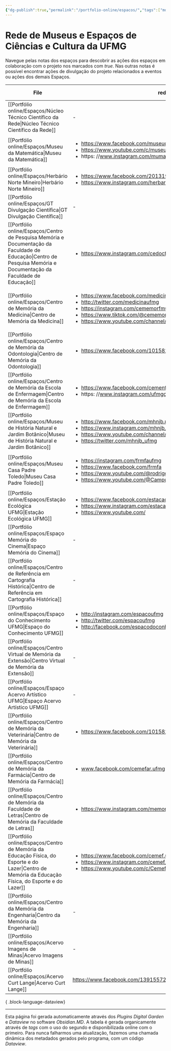 ```yaml
---
{"dg-publish":true,"permalink":"/portfolio-online/espacos/","tags":["mdc"],"created":"2024-02-14T12:36:17.310-03:00","updated":"2024-02-15T11:10:32.676-03:00"}
---
```



# Rede de Museus e Espaços de Ciências e Cultura da UFMG
Navegue pelas notas dos espaços para descobrir as ações dos espaços em colaboração com o projeto nos marcados com *true*. Nas outras notas é possível encontrar ações de divulgação do projeto relacionados a eventos ou ações dos demais Espaços.



| File                                                                                                                                                                   | redes                                                                                                                                                                                                                                                                      | colaborador do projeto? |
| ---------------------------------------------------------------------------------------------------------------------------------------------------------------------- | -------------------------------------------------------------------------------------------------------------------------------------------------------------------------------------------------------------------------------------------------------------------------- | ----------------------- |
| [[Portfólio online/Espaços/Núcleo Técnico Científico da Rede\|Núcleo Técnico Científico da Rede]]                                                                   | \-                                                                                                                                                                                                                                                                         | true                    |
| [[Portfólio online/Espaços/Museu da Matemática\|Museu da Matemática]]                                                                                               | <ul><li>https://www.facebook.com/museudamatematicaufmg</li><li>https://www.youtube.com/c/museudamatematicaufmg</li><li>https: //www.instagram.com/mumatufmg</li></ul>                                                                                                      | true                    |
| [[Portfólio online/Espaços/Herbário Norte Mineiro\|Herbário Norte Mineiro]]                                                                                         | <ul><li>https://www.facebook.com/2013191235619337?ref=embed_page</li><li>https://www.instagram.com/herbarionortemineiro/</li></ul>                                                                                                                                         | true                    |
| [[Portfólio online/Espaços/GT Divulgação Científica\|GT Divulgação Científica]]                                                                                     | \-                                                                                                                                                                                                                                                                         | true                    |
| [[Portfólio online/Espaços/Centro de Pesquisa Memória e Documentação da Faculdade de Educação\|Centro de Pesquisa Memória e Documentação da Faculdade de Educação]] | <ul><li>https://www.instagram.com/cedocfae.ufmg/</li></ul>                                                                                                                                                                                                                 | true                    |
| [[Portfólio online/Espaços/Centro de Memória da Medicina\|Centro de Memória da Medicina]]                                                                           | <ul><li>https://www.facebook.com/medicinaufmgoficial</li><li>http://twitter.com/medicinaufmg</li><li>https://instagram.com/cememorfmufmg</li><li>https://www.tiktok.com/@cememormedicina</li><li>https://www.youtube.com/channel/UCAwAood1z5xnix_tba3pKFw/videos</li></ul> | true                    |
| [[Portfólio online/Espaços/Centro de Memória da Odontologia\|Centro de Memória da Odontologia]]                                                                     | <ul><li>https://www.facebook.com/1015824441868937?ref=embed_page</li></ul>                                                                                                                                                                                                 | true                    |
| [[Portfólio online/Espaços/Centro de Memória da Escola de Enfermagem\|Centro de Memória da Escola de Enfermagem]]                                                   | <ul><li>https://www.facebook.com/cemenf.ufmg/?ref=embed_page</li><li>https: //www.instagram.com/ufmgcemenf/</li></ul>                                                                                                                                                      | true                    |
| [[Portfólio online/Espaços/Museu de História Natural e Jardim Botânico\|Museu de História Natural e Jardim Botânico]]                                               | <ul><li>https://www.facebook.com/mhnjb.ufmg/</li><li>https://www.instagram.com/mhnjb_oficial/</li><li>https://www.youtube.com/channel/UC393GIsgp7t0hguih1pFdxQ</li><li>https://twitter.com/mhnjb_ufmg</li></ul>                                                            | \-                      |
| [[Portfólio online/Espaços/Museu Casa Padre Toledo\|Museu Casa Padre Toledo]]                                                                                       | <ul><li>https://instagram.com/frmfaufmg</li><li>https://www.facebook.com/frmfa</li><li>https://www.youtube.com/@rodrigomellofrancodeandrade</li><li>https://www.youtube.com/@CampusCulturalUFMGTiradentes</li></ul>                                                        | \-                      |
| [[Portfólio online/Espaços/Estação Ecológica UFMG\|Estação Ecológica UFMG]]                                                                                         | <ul><li>https://www.facebook.com/estacaoecologicaufmg/</li><li>https://www.instagram.com/estacao_ecologica/</li><li>https://www.youtube.com/</li></ul>                                                                                                                     | \-                      |
| [[Portfólio online/Espaços/Espaço Memória do Cinema\|Espaço Memória do Cinema]]                                                                                     | \-                                                                                                                                                                                                                                                                         | \-                      |
| [[Portfólio online/Espaços/Centro de Referência em Cartografia Histórica\|Centro de Referência em Cartografia Histórica]]                                           | \-                                                                                                                                                                                                                                                                         | \-                      |
| [[Portfólio online/Espaços/Espaço do Conhecimento UFMG\|Espaço do Conhecimento UFMG]]                                                                               | <ul><li>http://instagram.com/espacoufmg</li><li>http://twitter.com/espacoufmg</li><li>http://facebook.com/espacodoconhecimentoufmg</li></ul>                                                                                                                               | \-                      |
| [[Portfólio online/Espaços/Centro Virtual de Memória da Extensão\|Centro Virtual de Memória da Extensão]]                                                           | \-                                                                                                                                                                                                                                                                         | \-                      |
| [[Portfólio online/Espaços/Espaço Acervo Artístico UFMG\|Espaço Acervo Artístico UFMG]]                                                                             | \-                                                                                                                                                                                                                                                                         | \-                      |
| [[Portfólio online/Espaços/Centro de Memória da Veterinária\|Centro de Memória da Veterinária]]                                                                     | <ul><li>https://www.facebook.com/1015824441868937?ref=embed_page</li></ul>                                                                                                                                                                                                 | \-                      |
| [[Portfólio online/Espaços/Centro de Memória da Farmácia\|Centro de Memória da Farmácia]]                                                                           | <ul><li>www.facebook.com/cemefar.ufmg</li></ul>                                                                                                                                                                                                                            | \-                      |
| [[Portfólio online/Espaços/Centro de Memória da Faculdade de Letras\|Centro de Memória da Faculdade de Letras]]                                                     | <ul><li>https://www.instagram.com/memoriafale/</li></ul>                                                                                                                                                                                                                   | \-                      |
| [[Portfólio online/Espaços/Centro de Memória da Educação Física, do Esporte e do Lazer\|Centro de Memória da Educação Física, do Esporte e do Lazer]]               | <ul><li>https://www.facebook.com/cemef.ufmg</li><li>https://www.instagram.com/cemef_ufmg/</li><li>https://www.youtube.com/c/CemefUFMG/featured</li></ul>                                                                                                                   | \-                      |
| [[Portfólio online/Espaços/Centro da Memória da Engenharia\|Centro da Memória da Engenharia]]                                                                       | \-                                                                                                                                                                                                                                                                         | \-                      |
| [[Portfólio online/Espaços/Acervo Imagens de Minas\|Acervo Imagens de Minas]]                                                                                       | \-                                                                                                                                                                                                                                                                         | \-                      |
| [[Portfólio online/Espaços/Acervo Curt Lange\|Acervo Curt Lange]]                                                                                                   | https://www.facebook.com/139155726915538?ref=embed_page                                                                                                                                                                                                                    | \-                      |

{ .block-language-dataview}

***
Esta página foi gerada automaticamente através dos *Plugins* *Digital Garden* e *Dataview* no software *Obsidian.MD*. A tabela é gerada organicamente através de *tags* com o uso do segundo e disponibilizada online com o primeiro. Para nunca falharmos uma atualização, fazemos uma chamada dinâmica dos metadados gerados pelo programa, com um código *Dataview*.